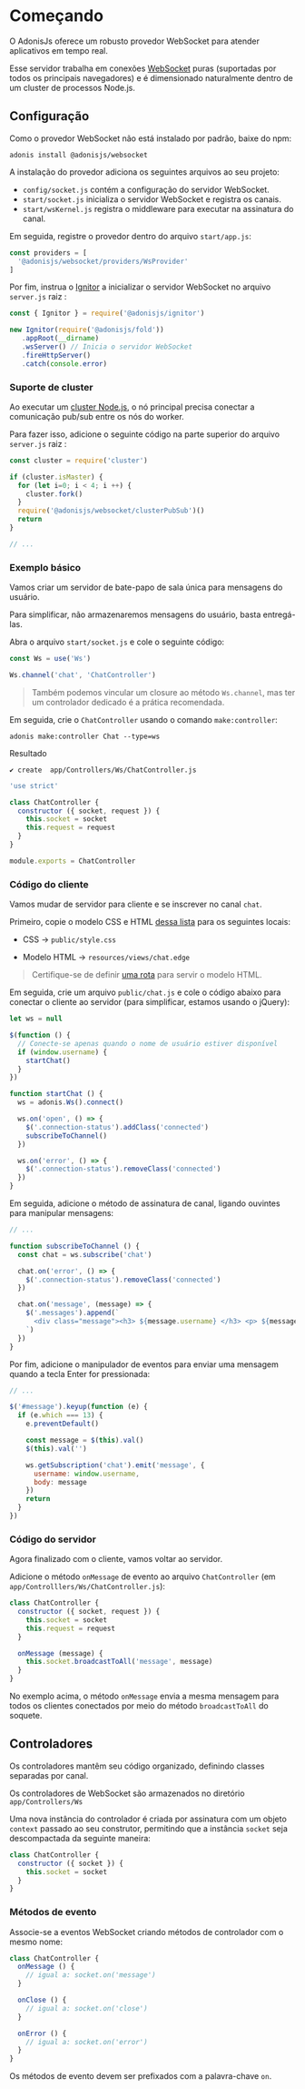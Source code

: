 # Começando

O AdonisJs oferece um robusto provedor WebSocket para atender aplicativos em tempo real.

Esse servidor trabalha em conexões [WebSocket](https://developer.mozilla.org/en-US/docs/Glossary/WebSockets) puras (suportadas por todos os principais navegadores) e é dimensionado naturalmente 
dentro de um cluster de processos Node.js.

## Configuração
Como o provedor WebSocket não está instalado por padrão, baixe do npm:

```
adonis install @adonisjs/websocket
```

A instalação do provedor adiciona os seguintes arquivos ao seu projeto:

+ `config/socket.js` contém a configuração do servidor WebSocket.
+ `start/socket.js` inicializa o servidor WebSocket e registra os canais.
+ `start/wsKernel.js` registra o middleware para executar na assinatura do canal.

Em seguida, registre o provedor dentro do arquivo `start/app.js`:

``` js
const providers = [
  '@adonisjs/websocket/providers/WsProvider'
]
```

Por fim, instrua o [Ignitor](https://adonisjs.com/docs/4.1/ignitor) a inicializar o servidor WebSocket no arquivo `server.js` raiz :

``` js
const { Ignitor } = require('@adonisjs/ignitor')

new Ignitor(require('@adonisjs/fold'))
   .appRoot(__dirname)
   .wsServer() // Inicia o servidor WebSocket
   .fireHttpServer()
   .catch(console.error)
```

### Suporte de cluster
Ao executar um [cluster Node.js](https://nodejs.org/api/cluster.html), o nó principal precisa conectar a comunicação pub/sub entre os nós do worker.

Para fazer isso, adicione o seguinte código na parte superior do arquivo `server.js` raiz :

``` js
const cluster = require('cluster')

if (cluster.isMaster) {
  for (let i=0; i < 4; i ++) {
    cluster.fork()
  }
  require('@adonisjs/websocket/clusterPubSub')()
  return
}

// ...
```

### Exemplo básico
Vamos criar um servidor de bate-papo de sala única para mensagens do usuário.

Para simplificar, não armazenaremos mensagens do usuário, basta entregá-las.

Abra o arquivo `start/socket.js` e cole o seguinte código:

``` js
const Ws = use('Ws')

Ws.channel('chat', 'ChatController')
```

> Também podemos vincular um closure ao método `Ws.channel`, mas ter um controlador dedicado é a prática recomendada.

Em seguida, crie o `ChatController` usando o comando `make:controller`:

```
adonis make:controller Chat --type=ws
```

Resultado
```
✔ create  app/Controllers/Ws/ChatController.js
```

``` js
'use strict'

class ChatController {
  constructor ({ socket, request }) {
    this.socket = socket
    this.request = request
  }
}

module.exports = ChatController
```

### Código do cliente
Vamos mudar de servidor para cliente e se inscrever no canal `chat`.

Primeiro, copie o modelo CSS e HTML [dessa lista](https://gist.github.com/thetutlage/7f0f2252b4d22dad13753ced890051e2) para os seguintes locais:

+ CSS → `public/style.css`

+ Modelo HTML → `resources/views/chat.edge`


> Certifique-se de definir [uma rota](https://adonisjs.com/docs/4.1/routing) para servir o modelo HTML.

Em seguida, crie um arquivo `public/chat.js` e cole o código abaixo para conectar o cliente ao servidor (para simplificar, estamos
usando o jQuery):

``` js
let ws = null

$(function () {
  // Conecte-se apenas quando o nome de usuário estiver disponível
  if (window.username) {
    startChat()
  }
})

function startChat () {
  ws = adonis.Ws().connect()

  ws.on('open', () => {
    $('.connection-status').addClass('connected')
    subscribeToChannel()
  })

  ws.on('error', () => {
    $('.connection-status').removeClass('connected')
  })
}
```

Em seguida, adicione o método de assinatura de canal, ligando ouvintes para manipular mensagens:

``` js
// ...

function subscribeToChannel () {
  const chat = ws.subscribe('chat')

  chat.on('error', () => {
    $('.connection-status').removeClass('connected')
  })

  chat.on('message', (message) => {
    $('.messages').append(`
      <div class="message"><h3> ${message.username} </h3> <p> ${message.body} </p> </div>
    `)
  })
}
```

Por fim, adicione o manipulador de eventos para enviar uma mensagem quando a tecla Enter for pressionada:

``` js
// ...

$('#message').keyup(function (e) {
  if (e.which === 13) {
    e.preventDefault()

    const message = $(this).val()
    $(this).val('')

    ws.getSubscription('chat').emit('message', {
      username: window.username,
      body: message
    })
    return
  }
})
```

### Código do servidor
Agora finalizado com o cliente, vamos voltar ao servidor.

Adicione o método `onMessage` de evento ao arquivo `ChatController` (em `app/Controlllers/Ws/ChatController.js`):

``` js
class ChatController {
  constructor ({ socket, request }) {
    this.socket = socket
    this.request = request
  }

  onMessage (message) {
    this.socket.broadcastToAll('message', message)
  }
}
```

No exemplo acima, o método `onMessage` envia a mesma mensagem para todos os clientes conectados por meio do método `broadcastToAll` 
do soquete.

## Controladores
Os controladores mantêm seu código organizado, definindo classes separadas por canal.

Os controladores de WebSocket são armazenados no diretório `app/Controllers/Ws`

Uma nova instância do controlador é criada por assinatura com um objeto `context` passado ao seu construtor, permitindo que a
instância `socket` seja descompactada da seguinte maneira:

``` js
class ChatController {
  constructor ({ socket }) {
    this.socket = socket
  }
}
```

### Métodos de evento
Associe-se a eventos WebSocket criando métodos de controlador com o mesmo nome:

``` js
class ChatController {
  onMessage () {
    // igual a: socket.on('message')
  }

  onClose () {
    // igual a: socket.on('close')
  }

  onError () {
    // igual a: socket.on('error')
  }
}
```

Os métodos de evento devem ser prefixados com a palavra-chave `on`.
